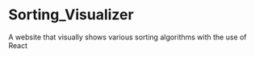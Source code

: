 # Sorting_Visualizer
A website that visually shows various sorting algorithms with the use of React
